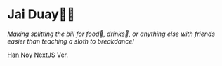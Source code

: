 # Jai Duay🍕🍺
*Making splitting the bill for food🌭, drinks🍻, or anything else with friends easier than teaching a sloth to breakdance!*

[Han Noy](https://github.com/pandakn/sut-schedule/tree/main/server) NextJS Ver.
